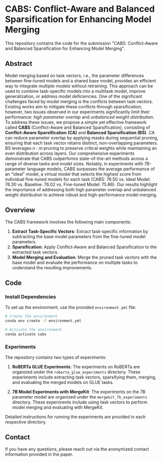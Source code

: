 # CABS: Conflict-Aware and Balanced Sparsification for Enhancing Model Merging

This repository contains the code for the submission "CABS: Conflict-Aware and Balanced Sparsification for Enhancing Model Merging".

## Abstract

Model merging based on task vectors, i.e., the parameter differences between fine-tuned models and a shared base model, provides an efficient way to integrate multiple models without retraining. This approach can be used to combine task-specific models into a multitask model, improve generalization, or address model deficiencies. One of the significant challenges faced by model merging is the conflicts between task vectors. Existing works aim to mitigate these conflicts through sparsification; however, two issues observed in our experiments significantly limit their performance: *high parameter overlap* and *unbalanced weight distribution*.
To address these issues, we propose a simple yet effective framework called **CABS** (Conflict-Aware and Balanced Sparsification), consisting of **Conflict-Aware Sparsification (CA)** and **Balanced Sparsification (BS)**. CA can reduce parameter overlap by applying masks during sequential pruning, ensuring that each task vector retains distinct, non-overlapping parameters. BS leverages $n$ : $m$ pruning to preserve critical weights while maintaining an even distribution across layers. Our comprehensive experiments demonstrate that CABS outperforms state-of-the-art methods across a range of diverse tasks and model sizes. Notably, in experiments with 7B-parameter language models, CABS surpasses the average performance of an "ideal" model, a virtual model that selects the highest score from individual fine-tuned models for each task (CABS: 76.50 vs. Ideal Model: 76.30 vs. Baseline: 76.02 vs. Fine-tuned Model: 75.86). Our results highlight the importance of addressing both high parameter overlap and unbalanced weight distribution to achieve robust and high-performance model merging.

## Overview

The CABS framework involves the following main components:

1. **Extract Task-Specific Vectors**: Extract task-specific information by subtracting the base model parameters from the fine-tuned model parameters.
2. **Sparsification**: Apply Conflict-Aware and Balanced Sparsification to the extracted task vectors.
3. **Model Merging and Evaluation**: Merge the pruned task vectors with the base model and evaluate the performance on multiple tasks to understand the resulting improvements.

## Code

### Install Dependencies

To set up the environment, use the provided `environment.yml` file:

```bash
# Create the environment
conda env create -f environment.yml

# Activate the environment
conda activate cabs
```

### Experiments

The repository contains two types of experiments:

1. **RoBERTa GLUE Experiments**: The experiments on RoBERTa are organized under the `roberta_glue_experiments` directory. These experiments include extracting task vectors, sparsifying them, merging, and evaluating the merged models on GLUE tasks.

2. **7B Model Experiments with MergeKit**: The experiments on the 7B parameter model are organized under the `mergekit_7b_experiments` directory. These experiments include using task vectors to perform model merging and evaluating with MergeKit.

Detailed instructions for running the experiments are provided in each respective directory.

## Contact

If you have any questions, please reach out via the anonymized contact information provided in the paper.
